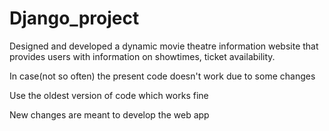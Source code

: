 # Django_project
Designed and developed a dynamic movie theatre information website that provides users with information on showtimes, ticket availability.


In case(not so often) the present code doesn't work due to some changes

Use the oldest version of code which works fine

New changes are meant to develop the web app
